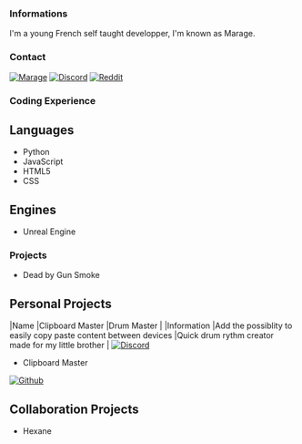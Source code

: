 ### Informations
I'm a young French self taught developper, I'm known as Marage.

### Contact
[![Marage](https://img.shields.io/badge/Marage-%23FF0000.svg?style=for-the-badge&logo=YouTube&logoColor=white)](https://www.youtube.com/channel/UC4RlxyxpkrSelUOzUg0AV9A)
[![Discord](https://img.shields.io/badge/Marage-%237289DA.svg?style=for-the-badge&logo=discord&logoColor=white)](https://discordapp.com/users/729076099274768414)
[![Reddit](https://img.shields.io/badge/Marage-%23FF5000.svg?style=for-the-badge&logo=Reddit&logoColor=white)](https://www.reddit.com/user/MarageDev)

### Coding Experience
## Languages
- Python
- JavaScript
- HTML5
- CSS

## Engines
- Unreal Engine

### Projects
- Dead by Gun Smoke
## Personal Projects 
|Name         |Clipboard Master                                                 |Drum Master                                          |
|Information  |Add the possiblity to easily copy paste content between devices  |Quick drum rythm creator made for my little brother  |
[![Discord](https://img.shields.io/badge/Dead_by_Gun_Smoke-%237289DA.svg?style=for-the-badge&logo=discord&logoColor=white)](https://discord.gg/8T2Ba2V2hj)
- Clipboard Master

[![Github](https://img.shields.io/badge/Clipboard_Master-%20.svg?style=for-the-badge&logo=Github&logoColor=white)](https://www.github.com)
## Collaboration Projects
- Hexane
